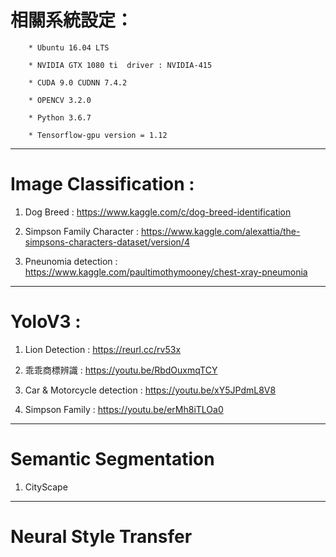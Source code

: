 # 相關系統設定： 
         
        * Ubuntu 16.04 LTS   
         
        * NVIDIA GTX 1080 ti  driver : NVIDIA-415  
         
        * CUDA 9.0 CUDNN 7.4.2   
         
        * OPENCV 3.2.0
         
        * Python 3.6.7
         
        * Tensorflow-gpu version = 1.12
         
----------------------------------------------------------------------------------------------------------------------

# Image Classification :  

   1. Dog Breed : https://www.kaggle.com/c/dog-breed-identification    
   
   2. Simpson Family Character : https://www.kaggle.com/alexattia/the-simpsons-characters-dataset/version/4
   
   3. Pneunomia detection : https://www.kaggle.com/paultimothymooney/chest-xray-pneumonia
   
   
  
-----------------------------------------------------------------------------------------------------------------------

# YoloV3 :

   1. Lion Detection : https://reurl.cc/rv53x
   
   2. 乖乖商標辨識 : https://youtu.be/RbdOuxmqTCY
   
   3. Car & Motorcycle detection : https://youtu.be/xY5JPdmL8V8
   
   4. Simpson Family : https://youtu.be/erMh8iTLOa0
   
-----------------------------------------------------------------------------------------------------------------------

# Semantic Segmentation
  
  1. CityScape
  
  
  

------------------------------------------------------------------------------------------------------------------------

# Neural Style Transfer


